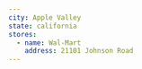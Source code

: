 ```yaml
---
city: Apple Valley
state: california
stores:
  - name: Wal-Mart
    address: 21101 Johnson Road
---
```

